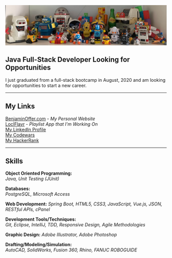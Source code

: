 ![Robot Banner Image](RobotBanner.jpg)
## Java Full-Stack Developer Looking for Opportunities  
I just graduated from a full-stack bootcamp in August, 2020 and am looking for opportunities to start a new career.

---
## My Links
[BenjaminOffer.com](https://benjaminoffer.com/) *\- My Personal Website*   
[LoclFlavr](http://loclflavr.com/) *\- Playlist App that I'm Working On*  
[My LinkedIn Profile](https://www.linkedin.com/in/benoffer/)  
[My Codewars](https://www.codewars.com/users/benoffer)  
[My HackerRank](https://www.hackerrank.com/ben_offer)

---
## Skills
**Object Oriented Programming:**	
*Java, Unit Testing (JUnit)*  

**Databases:**	
*PostgreSQL, Microsoft Access*  

**Web Development:** 
*Spring Boot, HTML5, CSS3, JavaScript, Vue.js, JSON, RESTful APIs, cPanel*

**Development Tools/Techniques:**	
*Git, Eclipse, IntelliJ, TDD, Responsive Design, Agile Methodologies* 

**Graphic Design:**	
*Adobe Illustrator, Adobe Photoshop*  

**Drafting/Modeling/Simulation:**	
*AutoCAD, SolidWorks, Fusion 360, Rhino, FANUC ROBOGUIDE*  


